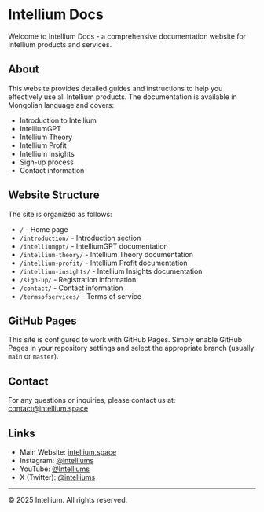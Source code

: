 # Intellium Docs

Welcome to Intellium Docs - a comprehensive documentation website for Intellium products and services.

## About

This website provides detailed guides and instructions to help you effectively use all Intellium products. The documentation is available in Mongolian language and covers:

- Introduction to Intellium
- IntelliumGPT
- Intellium Theory  
- Intellium Profit
- Intellium Insights
- Sign-up process
- Contact information

## Website Structure

The site is organized as follows:

- `/` - Home page
- `/introduction/` - Introduction section
- `/intelliumgpt/` - IntelliumGPT documentation
- `/intellium-theory/` - Intellium Theory documentation
- `/intellium-profit/` - Intellium Profit documentation
- `/intellium-insights/` - Intellium Insights documentation
- `/sign-up/` - Registration information
- `/contact/` - Contact information
- `/termsofservices/` - Terms of service

## GitHub Pages

This site is configured to work with GitHub Pages. Simply enable GitHub Pages in your repository settings and select the appropriate branch (usually `main` or `master`).

## Contact

For any questions or inquiries, please contact us at: contact@intellium.space

## Links

- Main Website: [intellium.space](https://intellium.space)
- Instagram: [@intelliums](https://www.instagram.com/intelliums)
- YouTube: [@Intelliums](https://www.youtube.com/@Intelliums)
- X (Twitter): [@intelliums](https://x.com/intelliums)

---

© 2025 Intellium. All rights reserved. 